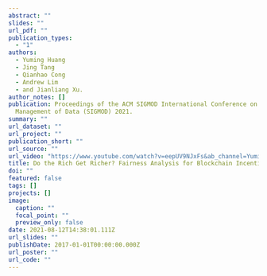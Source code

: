 ```yaml
---
abstract: ""
slides: ""
url_pdf: ""
publication_types:
  - "1"
authors:
  - Yuming Huang
  - Jing Tang
  - Qianhao Cong
  - Andrew Lim
  - and Jianliang Xu.
author_notes: []
publication: Proceedings of the ACM SIGMOD International Conference on
  Management of Data (SIGMOD) 2021.
summary: ""
url_dataset: ""
url_project: ""
publication_short: ""
url_source: ""
url_video: "https://www.youtube.com/watch?v=eepUV9NJxFs&ab_channel=Yuming"
title: Do the Rich Get Richer? Fairness Analysis for Blockchain Incentives.
doi: ""
featured: false
tags: []
projects: []
image:
  caption: ""
  focal_point: ""
  preview_only: false
date: 2021-08-12T14:38:01.111Z
url_slides: ""
publishDate: 2017-01-01T00:00:00.000Z
url_poster: ""
url_code: ""
---
```

